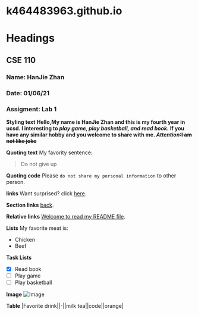 # k464483963.github.io

# **Headings**
## CSE 110 
### Name:      HanJie Zhan 
### Date:      01/06/21
### Assigment: Lab 1

**Styling text**
**Hello,My name is HanJie Zhan and this is my fourth year in ucsd. I interesting to _play game, play basketball, and read book._ If you have any similar hobby and you welcome to share with me. _Attention_:~~I am not like joke~~**

**Quoting text**
My favority sentence:
> Do not give up

**Quoting code**
Please `do not share my personal information` to other person.

**links**
Want surprised? click [here](https://www.github.com).

**Section links**
[back](Markdown).

**Relative links**
[Welcome to read my README file](main/README.md).

**Lists**
My favorite meat is:
- Chicken
- Beef

**Task Lists**
- [x] Read book
- [ ] Play game
- [ ] Play basketball

**Image**
![Image]()

**Table**
|Favorite drink||-||milk tea||code||orange|
